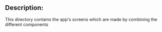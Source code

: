 ## Description:
This directory contains the app's screens which are made by combining the different components